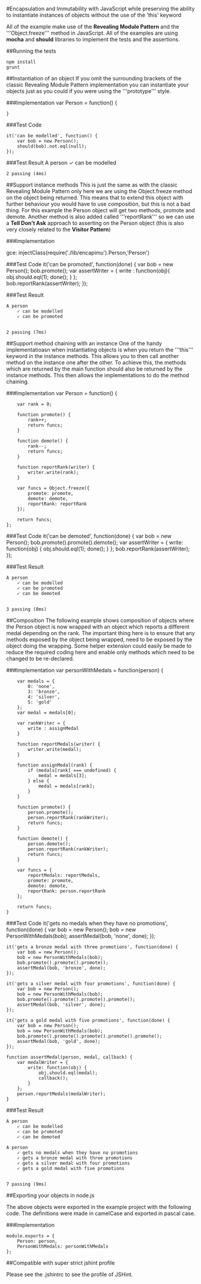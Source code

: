 #Encapsulation and Immutability with JavaScript while preserving the ability to instantiate instances of objects without the use of the 'this' keyword

All of the example make use of the **Revealing Module Pattern** and the '''Object.freeze''' method in JavaScript.  All of the examples are using **mocha** and **should** libraries to implement the tests and the assertions.

##Running the tests

    npm install
    grunt

##Instantiation of an object
If you omit the surrounding brackets of the classic Revealing Module Pattern implementation you can instantiate your objects just as you could if you were using the '''prototype''' style.

###Implementation
    var Person = function() {
        
    }

###Test Code

    it('can be modelled', function() {
        var bob = new Person();
        should(bob).not.eql(null);
    });

###Test Result
    A person
        ✓ can be modelled 

    2 passing (4ms)

##Support instance methods
This is just the same as with the classic Revealing Module Pattern only here we are using the Object.freeze method on the object being returned.  This means that to extend this object with further behaviour you would have to use composition, but this is not a bad thing.  For this example the Person object will get two methods, promote and demote.  Another method is also added called '''reportRank''' so we can use a **Tell Don't Ask** approach to asserting on the Person object (this is also very closely related to the **Visitor Pattern**)

###Implementation

gce: injectClass(require('./lib/encapimu').Person,'Person')

###Test Code
    it('can be promoted', function(done) {
        var bob = new Person();
        bob.promote();
        var assertWriter = {
            write : function(obj){
                obj.should.eql(1);
                done();
            }
        };  
        bob.reportRank(assertWriter);
    });

###Test Result

    A person
        ✓ can be modelled 
        ✓ can be promoted 


    2 passing (7ms)

##Support method chaining with an instance
One of the handy implementatioasn when instantiating objects is when you return the '''this''' keyword in the instance methods.  This allows you to then call another method on the instance one after the other.  To achieve this, the methods which are returned by the main function should also be returned by the instance methods.  This then allows the implementations to do the method chaining.

###Implementation
    var Person = function() {

        var rank = 0;

        function promote() {
            rank++;
            return funcs;
        }

        function demote() {
            rank--;
            return funcs;
        }

        function reportRank(writer) {
            writer.write(rank);
        }

        var funcs = Object.freeze({
            promote: promote,
            demote: demote,
            reportRank: reportRank
        });

        return funcs;
    };

###Test Code
    it('can be demoted', function(done) {
        var bob = new Person();
        bob.promote().promote().demote();
        var assertWriter = {
            write: function(obj) {
                obj.should.eql(1);
                done();
            }
        };
        bob.reportRank(assertWriter);
    });

###Test Result

    A person
        ✓ can be modelled 
        ✓ can be promoted 
        ✓ can be demoted 


    3 passing (8ms)

##Composition
The following example shows composition of objects where the Person object is now wrapped with an object which reports a different medal depending on the rank.  The important thing here is to ensure that any methods exposed by the object being wrapped, need to be exposed by the object doing the wrapping.  Some helper extension could easily be made to reduce the required coding here and enable only methods which need to be changed to be re-declared.


###Implementation
    var personWithMedals = function(person) {

        var medals = {
            0: 'none',
            3: 'bronze',
            4: 'silver',
            5: 'gold'
        };
        var medal = medals[0];

        var rankWriter = {
            write : assignMedal
        }

        function reportMedals(writer) {
            writer.write(medal);
        }

        function assignMedal(rank) {
            if (medals[rank] === undefined) {
                medal = medals[3];
            } else {
                medal = medals[rank];
            }
        }

        function promote() {
            person.promote();
            person.reportRank(rankWriter);
            return funcs;
        }

        function demote() {
            person.demote();
            person.reportRank(rankWriter);
            return funcs;
        }

        var funcs = {
            reportMedals: reportMedals,
            promote: promote,
            demote: demote,
            reportRank: person.reportRank
        };

        return funcs;
    }

###Test Code
    it('gets no medals when they have no promotions', function(done) {
        var bob = new Person();
        bob = new PersonWithMedals(bob);
        assertMedal(bob, 'none', done);
    });

    it('gets a bronze medal with three promotions', function(done) {
        var bob = new Person();
        bob = new PersonWithMedals(bob);
        bob.promote().promote().promote();
        assertMedal(bob, 'bronze', done);
    });

    it('gets a silver medal with four promotions', function(done) {
        var bob = new Person();
        bob = new PersonWithMedals(bob);
        bob.promote().promote().promote().promote();
        assertMedal(bob, 'silver', done);
    });

    it('gets a gold medal with five promotions', function(done) {
        var bob = new Person();
        bob = new PersonWithMedals(bob);
        bob.promote().promote().promote().promote().promote();
        assertMedal(bob, 'gold', done);
    });

    function assertMedal(person, medal, callback) {
        var medalWriter = {
            write: function(obj) {
                obj.should.eql(medal);
                callback();
            }
        };
        person.reportMedals(medalWriter);
    }

###Test Result

    A person
        ✓ can be modelled 
        ✓ can be promoted 
        ✓ can be demoted 

    A person
        ✓ gets no medals when they have no promotions 
        ✓ gets a bronze medal with three promotions 
        ✓ gets a silver medal with four promotions 
        ✓ gets a gold medal with five promotions 


    7 passing (9ms)

##Exporting your objects in node.js

The above objects were exported in the example project with the following code.  The definitions were made in camelCase and exported in pascal case.

###Implementation

    module.exports = {
        Person: person,
        PersonWithMedals: personWithMedals
    };

##Compatible with super strict jshint profile

Please see the .jshintrc to see the profile of JSHint.
